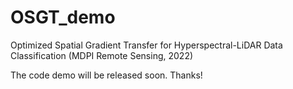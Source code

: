 # OSGT_demo
Optimized Spatial Gradient Transfer for Hyperspectral-LiDAR Data Classification (MDPI Remote Sensing, 2022)


The code demo will be released soon. Thanks!
